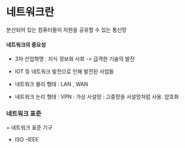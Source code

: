 # 네트워크란

분산되어 있는 컴퓨터들이 자원을 공유할 수 있는 통신망

#### 네트워크의 중요성

- 3차 산업혁명 : 지식 정보화 사회 -> 급격한 기술의 발전
- IOT 등 네트워크 발전으로 인해 발전된 사업들

- 네트워크 물리 형태 : LAN , WAN
- 네트워크 논리 형태 : VPN : 가상 사설망 : 고중망을 사설망처럼 사용. 암호화

### 네트워크 표준

= 네트워크 표준 기구

- ISO
  -IEEE
